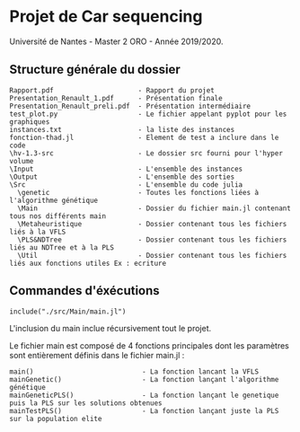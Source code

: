 # Projet de Car sequencing 
Université de Nantes - Master 2 ORO - Année 2019/2020.

## Structure générale du dossier
```
Rapport.pdf                     - Rapport du projet
Presentation_Renault_1.pdf      - Présentation finale
Presentation_Renault_preli.pdf  - Présentation intermédiaire
test_plot.py                    - Le fichier appelant pyplot pour les graphiques
instances.txt                   - la liste des instances
fonction-thad.jl                - Element de test a inclure dans le code
\hv-1.3-src                     - Le dossier src fourni pour l'hyper volume
\Input                          - L'ensemble des instances
\Output                         - L'ensemble des sorties
\Src                            - L'ensemble du code julia
  \genetic                      - Toutes les fonctions liées à l'algorithme génétique
  \Main                         - Dossier du fichier main.jl contenant tous nos différents main
  \Metaheuristique              - Dossier contenant tous les fichiers liés à la VFLS
  \PLS&NDTree                   - Dossier contenant tous les fichiers liés au NDTree et à la PLS
  \Util                         - Dossier contenant tous les fichiers liés aux fonctions utiles Ex : ecriture
```

## Commandes d'éxécutions

```include("./src/Main/main.jl")```

L'inclusion du main inclue récursivement tout le projet.

Le fichier main est composé de 4 fonctions principales dont les paramètres sont entièrement définis dans le fichier main.jl :
```
main()                           - La fonction lancant la VFLS
mainGenetic()                    - La fonction lançant l'algorithme génétique
mainGeneticPLS()                 - La fonction lançant le genetique puis la PLS sur les solutions obtenues
mainTestPLS()                    - La fonction lançant juste la PLS sur la population elite
```
